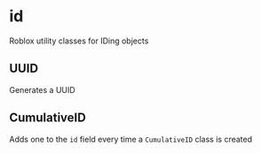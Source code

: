 # id

Roblox utility classes for IDing objects

## UUID
Generates a UUID

## CumulativeID
Adds one to the `id` field every time a `CumulativeID` class is created
